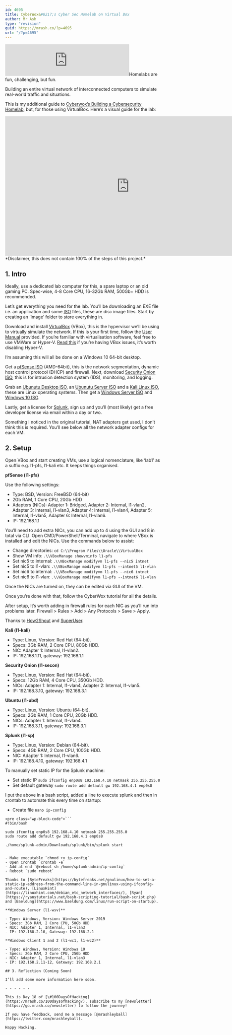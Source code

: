 ```yaml
---
id: 4695
title: CyberWox&#8217;s Cyber Sec Homelab on Virtual Box
author: Mr Ash
type: "revision"
guid: https://mrash.co/?p=4695
url: "/?p=4695"
---
```


<iframe frameborder="0" height="102px" loading="lazy" scrolling="no" src="https://anchor.fm/mrashleyball/embed/episodes/CyberWoxs-Cyber-Sec-Homelab-On-Virtual-Box-e16j8bl" width="400px"></iframe>Homelabs are fun, challenging, but fun.

Building an entire virtual network of interconnected computers to simulate real-world traffic and situations.

This is my additional guide to [Cyberwox’s Building a Cybersecurity Homelab](https://www.cyberwoxacademy.com/post/building-a-cybersecurity-homelab), but, for those using VirtualBox. Here’s a visual guide for the lab:

<iframe height="450" loading="lazy" src="https://whimsical.com/embed/7i8mayV9TtRetih9DFJoEt@2Ux7TurymNKHZLzUBNqw" style="border:none" width="800"></iframe>*Disclaimer, this does not contain 100% of the steps of this project.*

## 1. Intro

Ideally, use a dedicated lab computer for this, a spare laptop or an old gaming PC. Spec-wise, 4-8 Core CPU, 16-32Gb RAM, 500Gb+ HDD is recommended.

Let’s get everything you need for the lab. You’ll be downloading an EXE file i.e. an application and some [ISO](https://www.lifewire.com/iso-file-2625923) files, these are disc image files. Start by creating an ‘Image’ folder to store everything in.

Download and install [VirtualBox](https://virtualbox.org/) (VBox), this is the hypervisor we’ll be using to virtually simulate the network. If this is your first time, follow the [User Manual](https://www.virtualbox.org/manual/UserManual.html) provided. If you’re familiar with virtualisation software, feel free to use VMWare or Hyper-V. [Read this](https://appuals.com/fix-virtualbox-not-showing-64-bit-windows-10/) if you’re having VBox issues, it’s worth disabling Hyper-V.

I’m assuming this will all be done on a Windows 10 64-bit desktop.

Get a [pfSense ISO](https://www.pfsense.org/download/) (AMD-64bit), this is the network segmentation, dynamic host control protocol (DHCP) and firewall. Next, download [Security Onion ISO](https://github.com/Security-Onion-Solutions/securityonion/blob/master/VERIFY_ISO.md), this is for intrusion detection system (IDS), monitoring, and logging.

Grab an [Ubunutu Desktop ISO](https://ubuntu.com/download/desktop), an [Ubunutu Server ISO](https://ubuntu.com/download/server) and a [Kali Linux ISO](https://www.offensive-security.com/kali-linux-vm-vmware-virtualbox-image-download/), these are Linux operating systems. Then get a [Windows Server ISO](https://www.microsoft.com/en-us/evalcenter/evaluate-windows-server-2019) and [Windows 10 ISO](https://www.microsoft.com/en-us/evalcenter/evaluate-windows-10-enterprise).

Lastly, get a license for [Splunk](https://dev.splunk.com/enterprise/), sign up and you’ll (most likely) get a free developer license via email within a day or two.

Something I noticed in the original tutorial, NAT adapters get used, I don’t think this is required. You’ll see below all the network adapter configs for each VM.

## 2. Setup

Open VBox and start creating VMs, use a logical nomenclature, like ‘lab1’ as a suffix e.g. l1-pfs, l1-kali etc. It keeps things organised.

**pfSense (l1-pfs)**

Use the following settings:

- Type: BSD, Version: FreeBSD (64-bit)
- 2Gb RAM, 1 Core CPU, 20Gb HDD
- Adapters (NICs): Adapter 1: Bridged, Adapter 2: Internal, l1-vlan2, Adapter 3: Internal, l1-vlan3, Adapter 4: Internal, l1-vlan4, Adapter 5: Internal, l1-vlan5, Adapter 6: Internal, l1-vlan6.
- IP: 192.168.1.1

You’ll need to add extra NICs, you can add up to 4 using the GUI and 8 in total via CLI. Open CMD/PowerShell/Terminal, navigate to where VBox is installed and edit the NICs. Use the commands below to assist:

- Change directories: `cd C:\\Program Files\\Oracle\\VirtualBox`
- Show VM info: `.\\VBoxManage showvminfo l1-pfs`
- Set nic5 to internal: `.\\VBoxManage modifyvm l1-pfs --nic5 intnet`
- Set nic5 to l1-vlan: `.\\VBoxManage modifyvm l1-pfs --intnet5 l1-vlan`
- Set nic6 to internal: `.\\VBoxManage modifyvm l1-pfs --nic6 intnet`
- Set nic6 to l1-vlan: `.\\VBoxManage modifyvm l1-pfs --intnet6 l1-vlan`

Once the NICs are turned on, they can be edited via GUI of the VM.

Once you’re done with that, follow the CyberWox tutorial for all the details.

After setup, It’s worth adding in firewall rules for each NIC as you’ll run into problems later. Firewall &gt; Rules &gt; Add &gt; Any Protocols &gt; Save &gt; Apply.

Thanks to [How2Shout](https://www.how2shout.com/how-to/install-pfsense-virtualbox-linux-vmware-player.html) and [SuperUser](https://superuser.com/questions/749978/trouble-setting-up-more-than-4-network-adapters-in-virtualbox-xp-guest).

**Kali (l1-kali)**

- Type: Linux, Version: Red Hat (64-bit).
- Specs: 3Gb RAM, 2 Core CPU, 80Gb HDD.
- NIC: Adapter 1: Internal, l1-vlan2.
- IP: 192.168.1.11, gateway: 192.168.1.1

**Security Onion (l1-secon)**

- Type: Linux, Version: Red Hat (64-bit).
- Specs: 12Gb RAM, 4 Core CPU, 350Gb HDD.
- NICs: Adapter 1: Internal, l1-vlan4, Adapter 2: Internal, l1-vlan5.
- IP: 192.168.3.10, gateway: 192.168.3.1

**Ubuntu (l1-ubd)**

- Type: Linux, Version: Ubuntu (64-bit).
- Specs: 2Gb RAM, 1 Core CPU, 20Gb HDD.
- NICs: Adapter 1: Internal, l1-vlan4.
- IP: 192.168.3.11, gateway: 192.168.3.1

**Splunk (l1-sp)**

- Type: Linux, Version: Debian (64-bit).
- Specs: 4Gb RAM, 2 Core CPU, 100Gb HDD.
- NIC: Adapter 1: Internal, l1-vlan6.
- IP: 192.168.4.10, gateway: 192.168.4.1

To manually set static IP for the Splunk machine:

- Set static IP `sudo ifconfig enp0s8 192.168.4.10 netmask 255.255.255.0`
- Set default gateway `sudo route add default gw 192.168.4.1 enp0s8`

I put the above in a bash script, added a line to execute splunk and then in crontab to automate this every time on startup:

- Create file `nano ip-config`

```
<pre class="wp-block-code">```
#!bin/bash

sudo ifconfig enp0s8 192.168.4.10 netmask 255.255.255.0
sudo route add default gw 192.168.4.1 enp0s8

./home/splunk-admin/Downloads/splunk/bin/splunk start

```
```

- Make executable `chmod +x ip-config`
- Open Crontab `crontab -e`
- Add at end `@reboot sh /home/splunk-admin/ip-config`
- Reboot `sudo reboot`

Thanks to [ByteFreaks](https://bytefreaks.net/gnulinux/how-to-set-a-static-ip-address-from-the-command-line-in-gnulinux-using-ifconfig-and-route), [LinuxHint](https://linuxhint.com/debian_etc_network_interfaces/), [Ryan](https://ryanstutorials.net/bash-scripting-tutorial/bash-script.php) and [Baeldung](https://www.baeldung.com/linux/run-script-on-startup).

**Windows Server (l1-wsv)**

- Type: Windows, Version: Windows Server 2019
- Specs: 3Gb RAM, 2 Core CPU, 50Gb HDD
- NIC: Adapter 1, Internal, l1-vlan3
- IP: 192.168.2.10, Gateway: 192.168.2.1

**Windows Client 1 and 2 (l1-wc1, l1-wc2)**

- Type: Windows, Version: Windows 10
- Specs: 2Gb RAM, 2 Core CPU, 25Gb HDD
- NIC: Adapter 1, Internal, l1-vlan3
- IP: 192.168.2.11-12, Gateway: 192.168.2.1

## 3. Reflection (Coming Soon)

I’ll add some more information here soon.

- - - - - -

This is Day 18 of [\#100DaysOfHacking](https://mrash.co/100daysofhacking/), subscribe to my [newsletter](https://go.mrash.co/newsletter) to follow the journey!

If you have feedback, send me a message [@mrashleyball](https://twitter.com/mrashleyball).

Happy Hacking.
